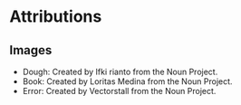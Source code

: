 # Attributions

## Images

- Dough: Created by Ifki rianto from the Noun Project.
- Book: Created by Loritas Medina from the Noun Project.
- Error: Created by Vectorstall from the Noun Project.
